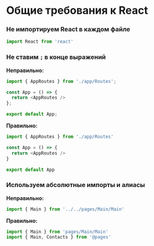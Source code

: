 # Общие требования к React

### Не импортируем React в каждом файле

```js
import React from 'react'
```

### Не ставим `;` в конце выражений

**Неправильно:**
```js
import { AppRoutes } from './app/Routes';

const App = () => {
  return <AppRoutes />
};

export default App;
```

**Правильно:**
```js
import { AppRoutes } from './app/Routes'

const App = () => {
  return <AppRoutes />
}

export default App
```

### Используем абсолютные импорты и алиасы

**Неправильно:**
```js
import { Main } from '../../pages/Main/Main'
```

**Правильно:**
```js
import { Main } from 'pages/Main/Main'
import { Main, Contacts } from '@pages'
```
